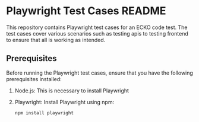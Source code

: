 # Playwright Test Cases README

This repository contains Playwright test cases for an ECKO code test. The test cases cover various scenarios such as testing apis to testing frontend to ensure that all is working as intended.

## Prerequisites

Before running the Playwright test cases, ensure that you have the following prerequisites installed:

1. Node.js: This is necessary to install Playwright

2. Playwright: Install Playwright using npm:

   ```shell
   npm install playwright
